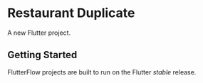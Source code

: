 # Restaurant Duplicate

A new Flutter project.

## Getting Started

FlutterFlow projects are built to run on the Flutter _stable_ release.
